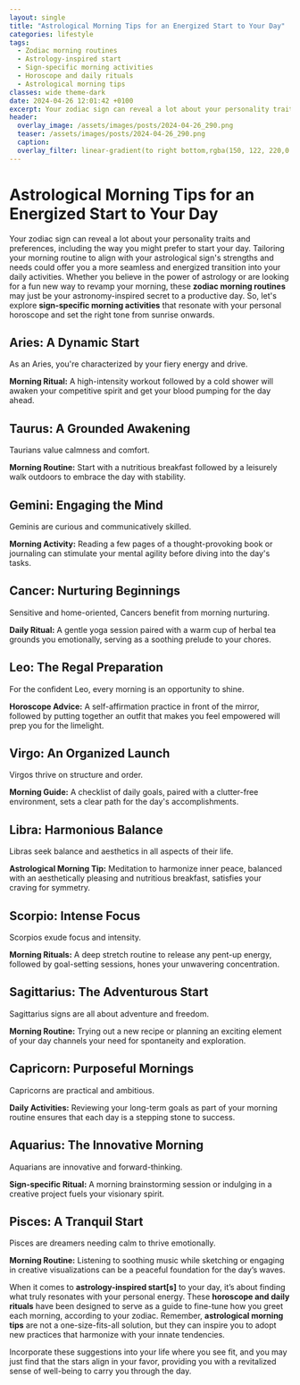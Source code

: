 ```yaml
---
layout: single
title: "Astrological Morning Tips for an Energized Start to Your Day"
categories: lifestyle
tags:
  - Zodiac morning routines
  - Astrology-inspired start
  - Sign-specific morning activities
  - Horoscope and daily rituals
  - Astrological morning tips
classes: wide theme-dark
date: 2024-04-26 12:01:42 +0100
excerpt: Your zodiac sign can reveal a lot about your personality traits and preferences, including the way you might prefer to start your day.
header:
  overlay_image: /assets/images/posts/2024-04-26_290.png
  teaser: /assets/images/posts/2024-04-26_290.png
  caption: 
  overlay_filter: linear-gradient(to right bottom,rgba(150, 122, 220,0.8), rgba(255,245,208,0.5))
---
```


# Astrological Morning Tips for an Energized Start to Your Day

Your zodiac sign can reveal a lot about your personality traits and preferences, including the way you might prefer to start your day. Tailoring your morning routine to align with your astrological sign's strengths and needs could offer you a more seamless and energized transition into your daily activities. Whether you believe in the power of astrology or are looking for a fun new way to revamp your morning, these **zodiac morning routines** may just be your astronomy-inspired secret to a productive day. So, let's explore **sign-specific morning activities** that resonate with your personal horoscope and set the right tone from sunrise onwards.

## Aries: A Dynamic Start

As an Aries, you're characterized by your fiery energy and drive. 

**Morning Ritual:** A high-intensity workout followed by a cold shower will awaken your competitive spirit and get your blood pumping for the day ahead.

## Taurus: A Grounded Awakening

Taurians value calmness and comfort.

**Morning Routine:** Start with a nutritious breakfast followed by a leisurely walk outdoors to embrace the day with stability.

## Gemini: Engaging the Mind

Geminis are curious and communicatively skilled.

**Morning Activity:** Reading a few pages of a thought-provoking book or journaling can stimulate your mental agility before diving into the day's tasks.

## Cancer: Nurturing Beginnings

Sensitive and home-oriented, Cancers benefit from morning nurturing.

**Daily Ritual:** A gentle yoga session paired with a warm cup of herbal tea grounds you emotionally, serving as a soothing prelude to your chores.

## Leo: The Regal Preparation

For the confident Leo, every morning is an opportunity to shine.

**Horoscope Advice:** A self-affirmation practice in front of the mirror, followed by putting together an outfit that makes you feel empowered will prep you for the limelight.

## Virgo: An Organized Launch

Virgos thrive on structure and order.

**Morning Guide:** A checklist of daily goals, paired with a clutter-free environment, sets a clear path for the day's accomplishments.

## Libra: Harmonious Balance

Libras seek balance and aesthetics in all aspects of their life.

**Astrological Morning Tip:** Meditation to harmonize inner peace, balanced with an aesthetically pleasing and nutritious breakfast, satisfies your craving for symmetry.

## Scorpio: Intense Focus

Scorpios exude focus and intensity.

**Morning Rituals:** A deep stretch routine to release any pent-up energy, followed by goal-setting sessions, hones your unwavering concentration.

## Sagittarius: The Adventurous Start

Sagittarius signs are all about adventure and freedom.

**Morning Routine:** Trying out a new recipe or planning an exciting element of your day channels your need for spontaneity and exploration.

## Capricorn: Purposeful Mornings

Capricorns are practical and ambitious.

**Daily Activities:** Reviewing your long-term goals as part of your morning routine ensures that each day is a stepping stone to success.

## Aquarius: The Innovative Morning

Aquarians are innovative and forward-thinking.

**Sign-specific Ritual:** A morning brainstorming session or indulging in a creative project fuels your visionary spirit.

## Pisces: A Tranquil Start

Pisces are dreamers needing calm to thrive emotionally.

**Morning Routine:** Listening to soothing music while sketching or engaging in creative visualizations can be a peaceful foundation for the day’s waves.

When it comes to **astrology-inspired start[s]** to your day, it’s about finding what truly resonates with your personal energy. These **horoscope and daily rituals** have been designed to serve as a guide to fine-tune how you greet each morning, according to your zodiac. Remember, **astrological morning tips** are not a one-size-fits-all solution, but they can inspire you to adopt new practices that harmonize with your innate tendencies.

Incorporate these suggestions into your life where you see fit, and you may just find that the stars align in your favor, providing you with a revitalized sense of well-being to carry you through the day.